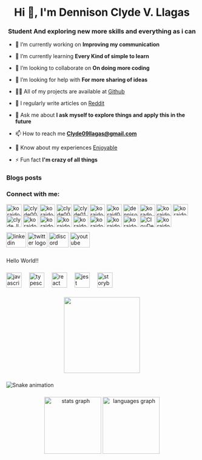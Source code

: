 <h1 align="center">Hi 👋, I'm Dennison Clyde V. Llagas</h1>
<h3 align="center">Student And exploring new more skills and everything as i can</h3>

- 🔭 I’m currently working on **Improving my communication**

- 🌱 I’m currently learning **Every Kind of simple to learn**

- 👯 I’m looking to collaborate on **On doing more coding**

- 🤝 I’m looking for help with **For more sharing of ideas**

- 👨‍💻 All of my projects are available at [Github](Github)

- 📝 I regularly write articles on [Reddit](Reddit)

- 💬 Ask me about **I ask myself to explore things and apply this in the future**

- 📫 How to reach me **Clyde09llagas@gmail.com**

- 📄 Know about my experiences [Enjoyable](Enjoyable)

- ⚡ Fun fact **I'm crazy of all things**

### Blogs posts
<!-- BLOG-POST-LIST:START -->
<!-- BLOG-POST-LIST:END -->

<h3 align="left">Connect with me:</h3>
<p align="left">
<a href="https://codepen.io/koraido08" target="blank"><img align="center" src="https://raw.githubusercontent.com/rahuldkjain/github-profile-readme-generator/master/src/images/icons/Social/codepen.svg" alt="koraido08" height="30" width="40" /></a>
<a href="https://dev.to/clyde00" target="blank"><img align="center" src="https://raw.githubusercontent.com/rahuldkjain/github-profile-readme-generator/master/src/images/icons/Social/devto.svg" alt="clyde00" height="30" width="40" /></a>
<a href="https://twitter.com/koraido" target="blank"><img align="center" src="https://raw.githubusercontent.com/rahuldkjain/github-profile-readme-generator/master/src/images/icons/Social/twitter.svg" alt="koraido" height="30" width="40" /></a>
<a href="https://linkedin.com/in/clyde002" target="blank"><img align="center" src="https://raw.githubusercontent.com/rahuldkjain/github-profile-readme-generator/master/src/images/icons/Social/linked-in-alt.svg" alt="clyde002" height="30" width="40" /></a>
<a href="https://stackoverflow.com/users/clyde012" target="blank"><img align="center" src="https://raw.githubusercontent.com/rahuldkjain/github-profile-readme-generator/master/src/images/icons/Social/stack-overflow.svg" alt="clyde012" height="30" width="40" /></a>
<a href="https://codesandbox.com/koraido009" target="blank"><img align="center" src="https://raw.githubusercontent.com/rahuldkjain/github-profile-readme-generator/master/src/images/icons/Social/codesandbox.svg" alt="koraido009" height="30" width="40" /></a>
<a href="https://kaggle.com/koraid09" target="blank"><img align="center" src="https://raw.githubusercontent.com/rahuldkjain/github-profile-readme-generator/master/src/images/icons/Social/kaggle.svg" alt="koraid09" height="30" width="40" /></a>
<a href="https://fb.com/dennison clyde llagas" target="blank"><img align="center" src="https://raw.githubusercontent.com/rahuldkjain/github-profile-readme-generator/master/src/images/icons/Social/facebook.svg" alt="dennison clyde llagas" height="30" width="40" /></a>
<a href="https://instagram.com/korado_den" target="blank"><img align="center" src="https://raw.githubusercontent.com/rahuldkjain/github-profile-readme-generator/master/src/images/icons/Social/instagram.svg" alt="korado_den" height="30" width="40" /></a>
<a href="https://dribbble.com/koraido_rden" target="blank"><img align="center" src="https://raw.githubusercontent.com/rahuldkjain/github-profile-readme-generator/master/src/images/icons/Social/dribbble.svg" alt="koraido_rden" height="30" width="40" /></a>
<a href="https://www.behance.net/koraido08" target="blank"><img align="center" src="https://raw.githubusercontent.com/rahuldkjain/github-profile-readme-generator/master/src/images/icons/Social/behance.svg" alt="koraido08" height="30" width="40" /></a>
<a href="https://www.youtube.com/c/clyde_llagas" target="blank"><img align="center" src="https://raw.githubusercontent.com/rahuldkjain/github-profile-readme-generator/master/src/images/icons/Social/youtube.svg" alt="clyde_llagas" height="30" width="40" /></a>
<a href="https://www.codechef.com/users/koraido0125" target="blank"><img align="center" src="https://cdn.jsdelivr.net/npm/simple-icons@3.1.0/icons/codechef.svg" alt="koraido0125" height="30" width="40" /></a>
<a href="https://www.hackerrank.com/koraido009" target="blank"><img align="center" src="https://raw.githubusercontent.com/rahuldkjain/github-profile-readme-generator/master/src/images/icons/Social/hackerrank.svg" alt="koraido009" height="30" width="40" /></a>
<a href="https://codeforces.com/profile/koraido02" target="blank"><img align="center" src="https://raw.githubusercontent.com/rahuldkjain/github-profile-readme-generator/master/src/images/icons/Social/codeforces.svg" alt="koraido02" height="30" width="40" /></a>
<a href="https://www.leetcode.com/koraido_cden" target="blank"><img align="center" src="https://raw.githubusercontent.com/rahuldkjain/github-profile-readme-generator/master/src/images/icons/Social/leet-code.svg" alt="koraido_cden" height="30" width="40" /></a>
<a href="https://www.hackerearth.com/koraido445" target="blank"><img align="center" src="https://raw.githubusercontent.com/rahuldkjain/github-profile-readme-generator/master/src/images/icons/Social/hackerearth.svg" alt="koraido445" height="30" width="40" /></a>
<a href="https://auth.geeksforgeeks.org/user/koraido012" target="blank"><img align="center" src="https://raw.githubusercontent.com/rahuldkjain/github-profile-readme-generator/master/src/images/icons/Social/geeks-for-geeks.svg" alt="koraido012" height="30" width="40" /></a>
<a href="https://www.topcoder.com/members/koraido021" target="blank"><img align="center" src="https://raw.githubusercontent.com/rahuldkjain/github-profile-readme-generator/master/src/images/icons/Social/topcoder.svg" alt="koraido021" height="30" width="40" /></a>
<a href="https://discord.gg/ClouDeIiIYo" target="blank"><img align="center" src="https://raw.githubusercontent.com/rahuldkjain/github-profile-readme-generator/master/src/images/icons/Social/discord.svg" alt="ClouDeIiIYo" height="30" width="40" /></a>
<a href="/koraido87" target="blank"><img align="center" src="https://raw.githubusercontent.com/rahuldkjain/github-profile-readme-generator/master/src/images/icons/Social/rss.svg" alt="koraido87" height="30" width="40" /></a>
</p>
<div align="left">
  <img src="https://raw.githubusercontent.com/maurodesouza/profile-readme-generator/master/src/assets/icons/social/linkedin/default.svg" width="52" height="40" alt="linkedin logo"  />
  <img src="https://raw.githubusercontent.com/maurodesouza/profile-readme-generator/master/src/assets/icons/social/twitter/default.svg" width="52" height="40" alt="twitter logo"  />
  <img src="https://raw.githubusercontent.com/maurodesouza/profile-readme-generator/master/src/assets/icons/social/discord/default.svg" width="52" height="40" alt="discord logo"  />
  <img src="https://raw.githubusercontent.com/maurodesouza/profile-readme-generator/master/src/assets/icons/social/youtube/default.svg" width="52" height="40" alt="youtube logo"  />
</div>

###

<p align="left">Hello World!!</p>

###

<div align="left">
  <img src="https://cdn.jsdelivr.net/gh/devicons/devicon/icons/javascript/javascript-original.svg" height="40" alt="javascript logo"  />
  <img width="12" />
  <img src="https://cdn.jsdelivr.net/gh/devicons/devicon/icons/typescript/typescript-original.svg" height="40" alt="typescript logo"  />
  <img width="12" />
  <img src="https://cdn.jsdelivr.net/gh/devicons/devicon/icons/react/react-original.svg" height="40" alt="react logo"  />
  <img width="12" />
  <img src="https://cdn.jsdelivr.net/gh/devicons/devicon/icons/jest/jest-plain.svg" height="40" alt="jest logo"  />
  <img width="12" />
  <img src="https://cdn.jsdelivr.net/gh/devicons/devicon/icons/storybook/storybook-original.svg" height="40" alt="storybook logo"  />
</div>

###

<div align="center">
  <img height="200" src="https://i.imgflip.com/65efzo.gif"  />
</div>

###

<img src="https://raw.githubusercontent.com/KoraidoSanClydeSama/KoraidoSanClydeSama/output/snake.svg" alt="Snake animation" />

###

<div align="center">
  <img src="https://github-readme-stats.vercel.app/api?username=KoraidoSanClydeSama&hide_title=false&hide_rank=false&show_icons=true&include_all_commits=true&count_private=true&disable_animations=false&theme=dracula&locale=en&hide_border=false&order=1" height="150" alt="stats graph"  />
  <img src="https://github-readme-stats.vercel.app/api/top-langs?username=KoraidoSanClydeSama&locale=en&hide_title=false&layout=compact&card_width=320&langs_count=5&theme=dracula&hide_border=false&order=2" height="150" alt="languages graph"  />
</div>

###


